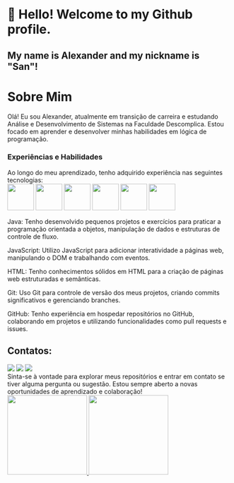 # 👋 Hello! Welcome to my Github profile.
## My name is Alexander and my nickname is "San"!
<h1>Sobre Mim</h1>
Olá! Eu sou Alexander, atualmente em transição de carreira e estudando Análise e Desenvolvimento de Sistemas na Faculdade Descomplica. Estou focado em aprender e desenvolver minhas habilidades em lógica de programação.

<h3>Experiências e Habilidades</h3>
Ao longo do meu aprendizado, tenho adquirido experiência nas seguintes tecnologias:
<div>
  <img loading="lazy" src="https://cdn.jsdelivr.net/gh/devicons/devicon/icons/git/git-original.svg" width="60" height="60"/>
  <img src="https://cdn.jsdelivr.net/gh/devicons/devicon@latest/icons/javascript/javascript-original.svg" width="60" height="60" />
  <img src="https://cdn.jsdelivr.net/gh/devicons/devicon@latest/icons/java/java-original.svg" width="60" height="60" />
  <img src="https://cdn.jsdelivr.net/gh/devicons/devicon@latest/icons/github/github-original.svg" width="60" height="60"/>
  <img src="https://cdn.jsdelivr.net/gh/devicons/devicon@latest/icons/css3/css3-original-wordmark.svg" width="60" height="60"/>
  <img src="https://cdn.jsdelivr.net/gh/devicons/devicon@latest/icons/html5/html5-original-wordmark.svg" width="60" height="60" />
</div>

<p>Java: Tenho desenvolvido pequenos projetos e exercícios para praticar a programação orientada a objetos, manipulação de dados e estruturas de controle de fluxo.</p>
<p>JavaScript: Utilizo JavaScript para adicionar interatividade a páginas web, manipulando o DOM e trabalhando com eventos.</p>
<p>HTML: Tenho conhecimentos sólidos em HTML para a criação de páginas web estruturadas e semânticas.</p>
<p>Git: Uso Git para controle de versão dos meus projetos, criando commits significativos e gerenciando branches.</p>
<p>GitHub: Tenho experiência em hospedar repositórios no GitHub, colaborando em projetos e utilizando funcionalidades como pull requests e issues.</p>

## Contatos:

<div>
<a href="https://www.instagram.com/alexander.saan/" target="_blank"><img loading="lazy" src="https://img.shields.io/badge/-Instagram-%23E4405F?style=for-the-badge&logo=instagram&logoColor=white" target="_blank"></a>
<a href = "alexandertra25@gmail.com"><img loading="lazy" src="https://img.shields.io/badge/Gmail-D14836?style=for-the-badge&logo=gmail&logoColor=white" target="_blank"></a>
<a href="https://www.linkedin.com/in/alexander-de-oliveria-castro-2baa371b5/" target="_blank"><img loading="lazy" src="https://img.shields.io/badge/-LinkedIn-%230077B5?style=for-the-badge&logo=linkedin&logoColor=white" target="_blank"></a>   
</div>
Sinta-se à vontade para explorar meus repositórios e entrar em contato se tiver alguma pergunta ou sugestão. Estou sempre aberto a novas oportunidades de aprendizado e colaboração!

<div>
<a href="https://github.com/AlexanderDev0">
<img loading="lazy" height="180em" src="https://github-readme-stats.vercel.app/api/top-langs/?username=AlexanderDev0&layout=compact&langs_count=7&theme=dracula"/>
<img loading="lazy" height="180em" src="https://github-readme-stats.vercel.app/api?username=AlexanderDev0&show_icons=true&theme=dracula&include_all_commits=true&count_private=true"/>
</div>


